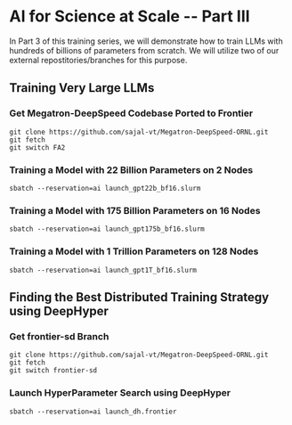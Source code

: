 # AI for Science at Scale -- Part III
In Part 3 of this training series, we will demonstrate how to train LLMs with hundreds of billions of parameters from scratch. We will utilize two of our external repostitories/branches for this purpose.

## Training Very Large LLMs
### Get Megatron-DeepSpeed Codebase Ported to Frontier
```
git clone https://github.com/sajal-vt/Megatron-DeepSpeed-ORNL.git
git fetch
git switch FA2
```

### Training a Model with 22 Billion Parameters on 2 Nodes
```
sbatch --reservation=ai launch_gpt22b_bf16.slurm
```

### Training a Model with 175 Billion Parameters on 16 Nodes
```
sbatch --reservation=ai launch_gpt175b_bf16.slurm
```

### Training a Model with 1 Trillion Parameters on 128 Nodes
```
sbatch --reservation=ai launch_gpt1T_bf16.slurm
```

## Finding the Best Distributed Training Strategy using DeepHyper
### Get frontier-sd Branch
```
git clone https://github.com/sajal-vt/Megatron-DeepSpeed-ORNL.git
git fetch
git switch frontier-sd
```

### Launch HyperParameter Search using DeepHyper
```
sbatch --reservation=ai launch_dh.frontier
```


